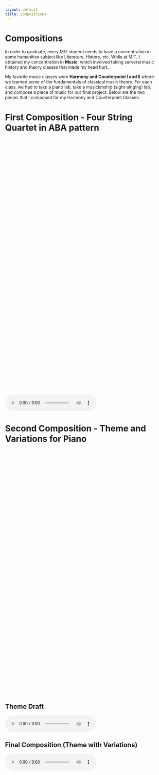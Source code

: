 ```yaml
---
layout: default
title: Compositions
---
```


<style>
    #container { overflow: auto; -webkit-overflow-scrolling: touch; height: 500px; }
    object { width: 500px; height: 10000px }
</style>

# Compositions
In order to graduate, every MIT student needs to have a concentration in
some humanities subject like Literature, History, etc. While at MIT, I 
obtained my concentration in **Music**, which involved taking serveral music history
and theory classes that made my head hurt...

My favorite music classes were **Harmony and Counterpoint I and II** where
we learned some of the fundamentals of classical music theory. For each
class, we had to take a piano lab, take a musicianship (sight-singing) lab, 
and compose a piece of music for our final project. Below are the two
pieces that I composed for my Harmony and Counterpoint Classes.

# First Composition - Four String Quartet in ABA pattern
<!--div id="container">
    <embed src="21M.301_Final_Project.pdf" style="width:90%;padding:20px" height="800px" type="application/pdf">
    <!--object id="object" data="21M.301_Final_Project.pdf">object can't be rendered</object>
</div-->

<div id="adobe-dc-view" style="width: 100%; height: 800px; padding: 20px"></div>
<script src="https://documentcloud.adobe.com/view-sdk/main.js"></script>
<script type="text/javascript">
	document.addEventListener("adobe_dc_view_sdk.ready", function(){ 
		var adobeDCView = new AdobeDC.View({clientId: "a3b456376fb2474a89e640cd235422ed", divId: "adobe-dc-view"});
		adobeDCView.previewFile({
			content:{location: {url: "21M.301_Final_Project.pdf"}},
			metaData:{fileName: "21M.301 Final Project.pdf"}
		}, {showPageControls: true, showLeftHandPanel: false, showAnnotationTools: false, defaultViewMode: "SINGLE_PAGE"});
	});
</script>

<audio controls>
  <source src="21M.301_Final_Project.ogg" type="audio/ogg">
  <source src="21M.301_Final_Project.mp3" type="audio/mpeg">
Your browser does not support the audio element.
</audio>

# Second Composition - Theme and Variations for Piano
<div id="adobe-dc-view-2" style="width: 100%; height: 800px"></div>
<script src="https://documentcloud.adobe.com/view-sdk/main.js"></script>
<script type="text/javascript">
	document.addEventListener("adobe_dc_view_sdk.ready", function(){ 
		var adobeDCView = new AdobeDC.View({clientId: "a3b456376fb2474a89e640cd235422ed", divId: "adobe-dc-view-2"});
		adobeDCView.previewFile({
			content:{location: {url: "Dancing_with_the_Wind.pdf"}},
			metaData:{fileName: "21M.302 Final Project.pdf"}
		}, {showPageControls: true, showLeftHandPanel: false, showAnnotationTools: false, defaultViewMode: "SINGLE_PAGE"});
	});
</script>

## Theme Draft
<audio controls>
  <source src="21M.302_Final_Project.ogg" type="audio/ogg">
  <source src="21M.302_Final_Project.mp3" type="audio/mpeg">
Your browser does not support the audio element.
</audio>

## Final Composition (Theme with Variations)
<audio controls>
  <source src="Dancing_with_the_Wind.ogg" type="audio/ogg">
  <source src="Dancing_with_the_Wind.mp3" type="audio/mpeg">
Your browser does not support the audio element.
</audio>